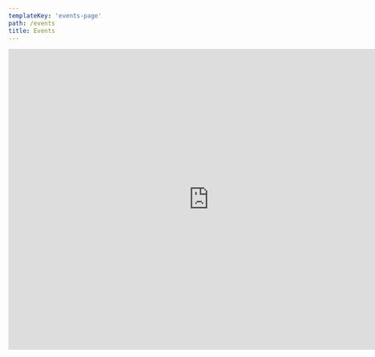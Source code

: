 ```yaml
---
templateKey: 'events-page'
path: /events
title: Events
---
```


<iframe src="https://calendar.google.com/calendar/embed?src=c_hqh4go4k7h2p93tn6i0rt992e0%40group.calendar.google.com&ctz=America%2FDenver" style="border: 0" width="800" height="600" frameborder="0" scrolling="no"></iframe>
